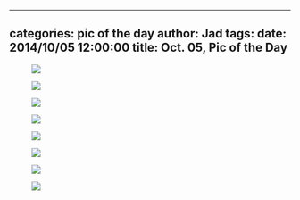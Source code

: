 
---
categories: pic of the day
author: Jad
tags: 
date: 2014/10/05 12:00:00
title: Oct. 05, Pic of the Day 
---

<figure>
<img src="/img/2014/10/05/img_20141005_165122048_medium.jpg" />
<figcaption></figcaption>
</figure>

<figure>
<img src="/img/2014/10/05/img_20141005_171937447_medium.jpg" />
<figcaption></figcaption>
</figure>

<figure>
<img src="/img/2014/10/05/img_20141005_171958466_medium.jpg" />
<figcaption></figcaption>
</figure>

<figure>
<img src="/img/2014/10/05/img_9043_medium.jpg" />
<figcaption></figcaption>
</figure>

<figure>
<img src="/img/2014/10/05/img_9069_medium.jpg" />
<figcaption></figcaption>
</figure>

<figure>
<img src="/img/2014/10/05/img_9081_medium.jpg" />
<figcaption></figcaption>
</figure>

<figure>
<img src="/img/2014/10/05/img_9065_medium.jpg" />
<figcaption></figcaption>
</figure>

<figure>
<img src="/img/2014/10/05/img_9032_medium.jpg" />
<figcaption></figcaption>
</figure>
